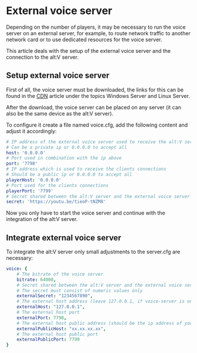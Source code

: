 ﻿# External voice server

Depending on the number of players, it may be necessary to run the voice server on an external server, for example, to route network traffic to another network card or to use dedicated resources for the voice server.

This article deals with the setup of the external voice server and the connection to the alt:V server.

## Setup external voice server

First of all, the voice server must be downloaded, the links for this can be found in the [CDN](https://docs.altv.mp/articles/cdn_links.html) article under the topics Windows Server and Linux Server.

After the download, the voice server can be placed on any server (it can also be the same device as the alt:V server).

To configure it create a file named voice.cfg, add the following content and adjust it accordingly:

```yaml
# IP address of the external voice server used to receive the alt:V servers voice connection
# Can be a private ip or 0.0.0.0 to accept all
host: '0.0.0.0'
# Port used in combination with the ip above
port: '7798'
# IP address which is used to receive the clients connections
# Should be a public ip or 0.0.0.0 to accept all
playerHost: '0.0.0.0'
# Port used for the clients connections
playerPort: '7799'
# Secret shared between the alt:V server and the external voice server
secret: 'https://youtu.be/tieoP-tNZM8'
```

Now you only have to start the voice server and continue with the integration of the alt:V server.

## Integrate external voice server

To integrate the alt:V server only small adjustments to the server.cfg are necessary:

```yaml
voice: {
    # The bitrate of the voice server
    bitrate: 64000,
    # Secret shared between the alt:V server and the external voice server
    # The secret must consist of numeric values only
    externalSecret: "1234567890",
    # The external host address (leave 127.0.0.1, if voice-server is on same machine)
    externalHost: "127.0.0.1",
    # The external host port
    externalPort: 7798,
    # The external host public address (should be the ip address of your server, not localhost!)
    externalPublicHost: "xx.xx.xx.xx",
    # The external host public port
    externalPublicPort: 7799
}
```